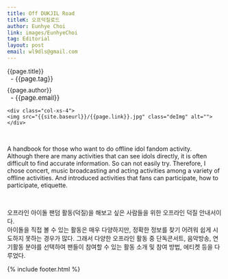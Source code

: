 ```yaml
---
title: Off DUKJIL Road
titleK: 오프덕질로드
author: Eunhye Choi
link: images/EunhyeChoi
tag: Editorial
layout: post
email: wl9dls@gmail.com
---	
```


<div class="container">

<div class="deDep">
{{page.title}}<br>
<p style="font-size:15px; margin:0px; padding:0px 0px 0px 8px; margin:0px 0px 8px 0px;">- {{page.tag}}</p>
{{page.author}}<br>
<p style="font-size:15px; margin:0px; padding:0px 0px 0px 8px;">- {{page.email}}</p>
</div>


<div class="row" class="imgcolor">
	
	<div class="col-xs-4">
	<img src="{{site.baseurl}}/{{page.link}}.jpg" class="deImg" alt=""></div>
	
</div>
<br>

<div class="det lato">



A handbook for those who want to do offline idol fandom activity.
<br>
Although there are many activities that can see idols directly, it is often difficult to find accurate information. So can not easily try. 
Therefore, I chose concert, music broadcasting and acting activities among a variety of offline activities. And introduced activities that fans can participate, how to participate, etiquette. 



</div>

<br>

<div class="noto">

오프라인 아이돌 팬덤 활동(덕질)을 해보고 싶은 사람들을 위한 오프라인 덕질 안내서이다.
<br>
아이돌을 직접 볼 수 있는 활동은 매우 다양하지만, 정확한 정보를 찾기 어려워 쉽게 시도하지 못하는 경우가 많다. 그래서 다양한 오프라인 활동 중 단독콘서트, 음악방송, 연기활동 분야를 선택하여 팬들이 참여할 수 있는 활동 소개 및 참여 방법, 에티켓 등을 다루었다. 


</div>


	

</div> 

{% include footer.html %}